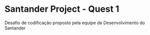 # Santander Project - Quest 1

Desafio de codificação proposto pela equipe de Desenvolvimento do Santander